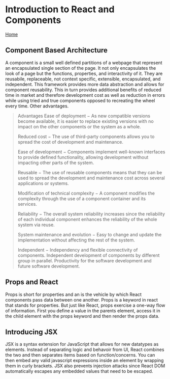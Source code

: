 # Introduction to React and Components

[Home](../index.md)

## Component Based Architecture

A component is a small well defined partitions of a webpage that represent an encapsulated single section of the page. It not only encapsulates the look of a page but the functions, properties, and interactivity of it. They are reusabile, replaceable, not context specific, extensible, encapsulated, and independent. This framework provides more data abstraction and allows for component reusability. This in turn provides additional benefits of reduced time in market and therefore development cost as well as reduction in errors while using tried and true components opposed to recreating the wheel every time. Other advantages.

> Advantages
>Ease of deployment − As new compatible versions become available, it is easier to replace existing versions with no impact on the other components or the system as a whole.
>
>Reduced cost − The use of third-party components allows you to spread the cost of development and maintenance.
>
>Ease of development − Components implement well-known interfaces to provide defined functionality, allowing development without impacting other parts of the system.
>
>Reusable − The use of reusable components means that they can be used to spread the development and maintenance cost across several applications or systems.
>
>Modification of technical complexity − A component modifies the complexity through the use of a component container and its services.
>
>Reliability − The overall system reliability increases since the reliability of each individual component enhances the reliability of the whole system via reuse.
>
>System maintenance and evolution − Easy to change and update the implementation without affecting the rest of the system.
>
>Independent − Independency and flexible connectivity of components. Independent development of components by different group in parallel. Productivity for the software development and future software development.

## Props and React

Props is short for properties and an is the vehicle by which React components pass data between one another. Props is a keyword in react that stands for properties. But just like React, props exercise a one-way flow of information. First you define a value in the parents element, access it in the child element with the props keyword and then render the props data.

## Introducing JSX

JSX is a syntax extension for JavaScript that allows for new datatypes as elements. Instead of separating logic and behavoir from UI, React combines the two and then separates items based on function/concerns. You can then embed any valid javascript expressions inside an element by wrapping them in curly brackets. JSX also prevents injection attacks since React DOM automatically escapes any embedded values that need to be escaped.
